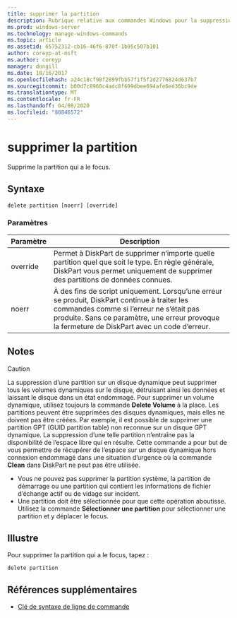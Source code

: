 ```yaml
---
title: supprimer la partition
description: Rubrique relative aux commandes Windows pour la suppression d’une partition, qui supprime la partition qui a le focus.
ms.prod: windows-server
ms.technology: manage-windows-commands
ms.topic: article
ms.assetid: 65752312-cb16-46f6-870f-1b95c507b101
author: coreyp-at-msft
ms.author: coreyp
manager: dongill
ms.date: 10/16/2017
ms.openlocfilehash: a24c18cf98f2899fbb57f1f5f2d2776824d637b7
ms.sourcegitcommit: b00d7c8968c4adc8f699dbee694afe6ed36bc9de
ms.translationtype: MT
ms.contentlocale: fr-FR
ms.lasthandoff: 04/08/2020
ms.locfileid: "80846572"
---
```

# <a name="delete-partition"></a>supprimer la partition

Supprime la partition qui a le focus.

## <a name="syntax"></a>Syntaxe

```
delete partition [noerr] [override]
```

### <a name="parameters"></a>Paramètres

|Paramètre|Description|
|---------|-----------|
|override|Permet à DiskPart de supprimer n’importe quelle partition quel que soit le type. En règle générale, DiskPart vous permet uniquement de supprimer des partitions de données connues.|
|noerr|À des fins de script uniquement. Lorsqu’une erreur se produit, DiskPart continue à traiter les commandes comme si l’erreur ne s’était pas produite. Sans ce paramètre, une erreur provoque la fermeture de DiskPart avec un code d’erreur.|

## <a name="remarks"></a>Notes

> [!CAUTION]
> La suppression d’une partition sur un disque dynamique peut supprimer tous les volumes dynamiques sur le disque, détruisant ainsi les données et laissant le disque dans un état endommagé. Pour supprimer un volume dynamique, utilisez toujours la commande **Delete Volume** à la place. Les partitions peuvent être supprimées des disques dynamiques, mais elles ne doivent pas être créées. Par exemple, il est possible de supprimer une partition GPT (GUID partition table) non reconnue sur un disque GPT dynamique. La suppression d’une telle partition n’entraîne pas la disponibilité de l’espace libre qui en résulte. Cette commande a pour but de vous permettre de récupérer de l’espace sur un disque dynamique hors connexion endommagé dans une situation d’urgence où la commande **Clean** dans DiskPart ne peut pas être utilisée.
> -   Vous ne pouvez pas supprimer la partition système, la partition de démarrage ou une partition qui contient les informations de fichier d’échange actif ou de vidage sur incident.
> -   Une partition doit être sélectionnée pour que cette opération aboutisse. Utilisez la commande **Sélectionner une partition** pour sélectionner une partition et y déplacer le focus.

## <a name="examples"></a><a name=BKMK_examples></a>Illustre

Pour supprimer la partition qui a le focus, tapez :
```
delete partition
```

## <a name="additional-references"></a>Références supplémentaires

- [Clé de syntaxe de ligne de commande](command-line-syntax-key.md)

